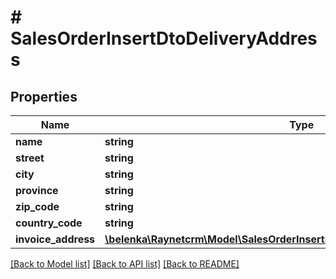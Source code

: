 # # SalesOrderInsertDtoDeliveryAddress

## Properties

Name | Type | Description | Notes
------------ | ------------- | ------------- | -------------
**name** | **string** | [Název] | [optional]
**street** | **string** | [Ulice] | [optional]
**city** | **string** | [Město] | [optional]
**province** | **string** | [Kraj] | [optional]
**zip_code** | **string** | [PSČ] | [optional]
**country_code** | **string** | [Kód Země] | [optional]
**invoice_address** | [**\belenka\Raynetcrm\Model\SalesOrderInsertDtoDeliveryAddressInvoiceAddress**](SalesOrderInsertDtoDeliveryAddressInvoiceAddress.md) |  | [optional]

[[Back to Model list]](../../README.md#models) [[Back to API list]](../../README.md#endpoints) [[Back to README]](../../README.md)

